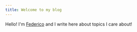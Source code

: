 ```yaml
---
title: Welcome to my blog
---
```


Hello! I'm [Federico](https://github.com/falcorocks) and I write here about topics I care about!

